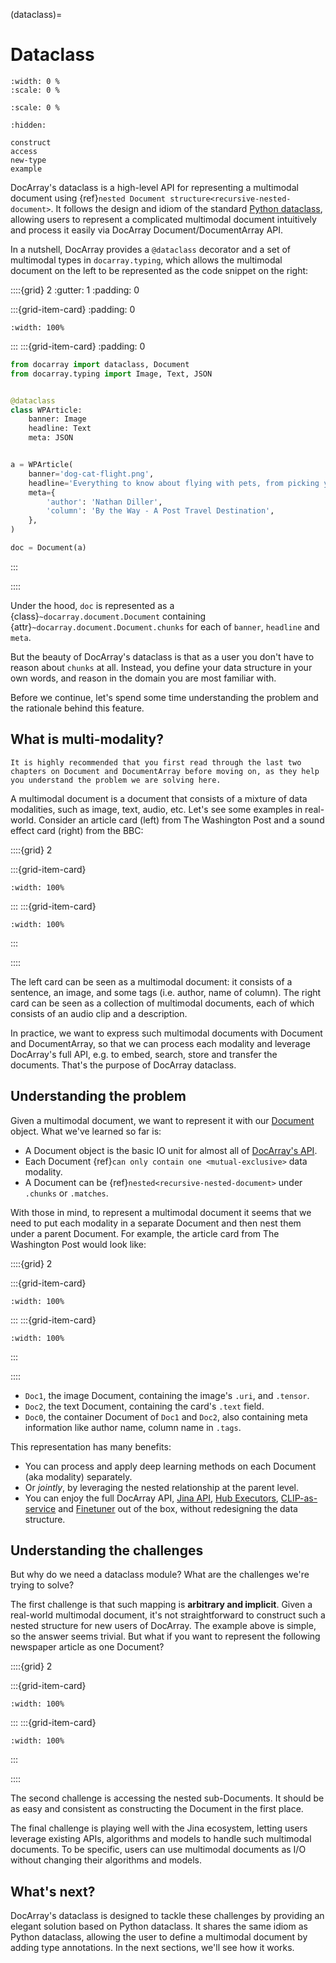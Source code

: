 (dataclass)=
# Dataclass

```{figure} https://docarray.jina.ai/_images/dataclass-banner.png
:width: 0 %
:scale: 0 %
```

```{figure} img/dataclass-banner.png
:scale: 0 %
```


```{toctree}
:hidden:

construct
access
new-type
example
```


DocArray's dataclass is a high-level API for representing a multimodal document using
{ref}`nested Document structure<recursive-nested-document>`.
It follows the design and idiom of the standard [Python dataclass](https://docs.python.org/3/library/dataclasses.html),
allowing users to represent a complicated multimodal document intuitively and process it easily via DocArray Document/DocumentArray API. 

In a nutshell, DocArray provides a `@dataclass` decorator and a set of multimodal types in `docarray.typing`,
which allows the multimodal document on the left to be represented as the code snippet on the right:

::::{grid} 2
:gutter: 1
:padding: 0

:::{grid-item-card}
:padding: 0

```{figure} img/image-mmdoc-example.png
:width: 100%
```

:::
:::{grid-item-card}
:padding: 0

```python
from docarray import dataclass, Document
from docarray.typing import Image, Text, JSON


@dataclass
class WPArticle:
    banner: Image
    headline: Text
    meta: JSON


a = WPArticle(
    banner='dog-cat-flight.png',
    headline='Everything to know about flying with pets, from picking your seats to keeping your animal calm',
    meta={
        'author': 'Nathan Diller',
        'column': 'By the Way - A Post Travel Destination',
    },
)

doc = Document(a)
```


:::

::::


Under the hood, `doc` is represented as a {class}`~docarray.document.Document` containing {attr}`~docarray.document.Document.chunks`
for each of `banner`, `headline` and `meta`.

But the beauty of DocArray's dataclass is that as a user you don't have to reason about `chunks` at all.
Instead, you define your data structure in your own words, and reason in the domain you are most familiar with.

Before we continue, let's spend some time understanding the problem and the rationale behind this feature.


## What is multi-modality?


```{tip}
It is highly recommended that you first read through the last two chapters on Document and DocumentArray before moving on, as they help you understand the problem we are solving here.
```

A multimodal document is a document that consists of a mixture of data modalities, such as image, text, audio, etc. Let's see some examples in real-world. Consider an article card (left) from The Washington Post and a sound effect card (right) from the BBC:


::::{grid} 2

:::{grid-item-card}

```{figure} img/image-mmdoc-example.png
:width: 100%
```

:::
:::{grid-item-card}

```{figure} img/sound-mmdoc-example.png
:width: 100%
```

:::

::::


The left card can be seen as a multimodal document: it consists of a sentence, an image, and some tags (i.e. author, name of column). The right card can be seen as a collection of multimodal documents, each of which consists of an audio clip and a description.

In practice, we want to express such multimodal documents with Document and DocumentArray, so that we can process each modality and leverage DocArray's full API, e.g. to embed, search, store and transfer the documents. That's the purpose of DocArray dataclass. 

## Understanding the problem

Given a multimodal document, we want to represent it with our [Document](../document/index.md) object. What we've learned so far is:
- A Document object is the basic IO unit for almost all of [DocArray's API](../document/fluent-interface.md).
- Each Document {ref}`can only contain one <mutual-exclusive>` data modality.
- A Document can be {ref}`nested<recursive-nested-document>` under `.chunks` or `.matches`.

With those in mind, to represent a multimodal document it seems that we need to put each modality in a separate Document and then nest them under a parent Document. For example, the article card from The Washington Post would look like:

::::{grid} 2

:::{grid-item-card}

```{figure} img/image-mmdoc-example.png
:width: 100%
```

:::
:::{grid-item-card}

```{figure} img/mmdoc-example.svg
:width: 100%
```

:::

::::

- `Doc1`, the image Document, containing the image's `.uri`, and `.tensor`.
- `Doc2`, the text Document, containing the card's `.text` field.
- `Doc0`, the container Document of `Doc1` and `Doc2`, also containing meta information like author name, column name in `.tags`.

This representation has many benefits:
- You can process and apply deep learning methods on each Document (aka modality) separately.
- Or _jointly_, by leveraging the nested relationship at the parent level.
- You can enjoy the full DocArray API, [Jina API](https://github.com/jina-ai/jina), [Hub Executors](https://cloud.jina.ai), [CLIP-as-service](https://clip-as-service.jina.ai/) and [Finetuner](https://github.com/jina-ai/finetuner) out of the box, without redesigning the data structure.

## Understanding the challenges

But why do we need a dataclass module? What are the challenges we're trying to solve? 

The first challenge is that such mapping is **arbitrary and implicit**. Given a real-world multimodal document, it's not straightforward to construct such a nested structure for new users of DocArray. The example above is simple, so the answer seems trivial. But what if you want to represent the following newspaper article as one Document? 

::::{grid} 2

:::{grid-item-card}

```{figure} img/complicate-example.png
:width: 100%
```

:::
:::{grid-item-card}

```{figure} img/mmdoc-complicated.svg
:width: 100%
```

:::

::::

The second challenge is accessing the nested sub-Documents. It should be as easy and consistent as constructing the Document in the first place.

The final challenge is playing well with the Jina ecosystem, letting users leverage existing APIs, algorithms and models to handle such multimodal documents. To be specific, users can use multimodal documents as I/O without changing their algorithms and models.   

## What's next?

DocArray's dataclass is designed to tackle these challenges by providing an elegant solution based on Python dataclass. It shares the same idiom as Python dataclass, allowing the user to define a multimodal document by adding type annotations. In the next sections, we'll see how it works.
